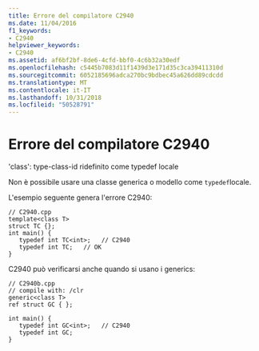 ```yaml
---
title: Errore del compilatore C2940
ms.date: 11/04/2016
f1_keywords:
- C2940
helpviewer_keywords:
- C2940
ms.assetid: af6bf2bf-8de6-4cfd-bbf0-4c6b32a30edf
ms.openlocfilehash: c5445b7083d11f1439d3e171d35c3ca39411310d
ms.sourcegitcommit: 6052185696adca270bc9bdbec45a626dd89cdcdd
ms.translationtype: MT
ms.contentlocale: it-IT
ms.lasthandoff: 10/31/2018
ms.locfileid: "50528791"
---
```

# <a name="compiler-error-c2940"></a>Errore del compilatore C2940

'class': type-class-id ridefinito come typedef locale

Non è possibile usare una classe generica o modello come `typedef`locale.

L'esempio seguente genera l'errore C2940:

```
// C2940.cpp
template<class T>
struct TC {};
int main() {
   typedef int TC<int>;   // C2940
   typedef int TC;   // OK
}
```

C2940 può verificarsi anche quando si usano i generics:

```
// C2940b.cpp
// compile with: /clr
generic<class T>
ref struct GC { };

int main() {
   typedef int GC<int>;   // C2940
   typedef int GC;
}
```